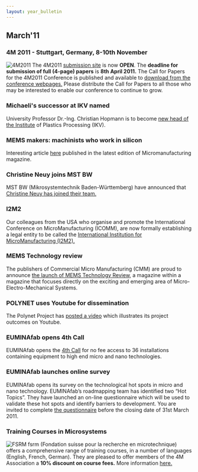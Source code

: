 ```yaml
---
layout: year_bulletin
---
```


## March'11

<!--break-->
### 4M 2011 - Stuttgart, Germany, 8-10th November


![4M2011](/4m-association/assets/images/4m-2011_web1.jpg)
The 4M2011 [submission site](/4m-association/conference/2011/Submission_Guidelines) is now **OPEN**. The **deadline for submission of full (4-page) papers** is **8th April 2011.** The Call for Papers for the 4M2011 Conference is published and available to [download from the conference webpages.](/4m-association/conference/2011/Call_for_Papers) Please distribute the Call for Papers to all those who may be interested to enable our conference to continue to grow.   
     
### Michaeli's successor at IKV named

University Professor Dr.-Ing. Christian Hopmann is to become [new head of the Institute](/4m-association/content/Michaelis-successor-IKV-named) of Plastics Processing (IKV).  
   
### MEMS makers: machinists who work in silicon

Interesting article [here](/4m-association/content/MEMS-makers-machinists-who-work-silicon) published in the latest edition of Micromanufacturing magazine.  

### Christine Neuy joins MST BW

MST BW (Mikrosystemtechnik Baden-Württemberg) have announced that [Christine Neuy has joined their team.](/4m-association/content/Christine-Neuy-joins-MST-BW)  
  
### I2M2

Our colleagues from the USA who organise and promote the International Conference on MicroManufacturing (ICOMM), are now formally establishing a legal entity to be called the [International Institution for MicroManufacturing (I2M2).](http://i2m2.northwestern.edu/index.php)  
   
### MEMS Technology review

The publishers of Commercial Micro Manufacturing (CMM) are proud to announce [the launch of MEMS Technology Review,](http://www.micromanu.com/x/guideArchiveArticle.html?id=1941) a magazine within a magazine that focuses directly on the exciting and emerging area of Micro- Electro-Mechanical Systems.     
  
### POLYNET uses Youtube for dissemination

The Polynet Project has [posted a video](/4m-association/content/POLYNET-uses-YouTube-platform-dissemination) which illustrates its project outcomes on Youtube.
  
### EUMINAfab opens 4th Call

EUMINAfab opens the [4th Call](/4m-association/content/EUMINAfab-opens-4th-Call) for no fee access to 36 installations containing equipment to high end micro and nano technologies.  
  
### EUMINAfab launches online survey

EUMINAfab opens its survey on the technological hot spots in micro and nano technology. 
EUMINAfab’s roadmapping team has identified two “Hot Topics”. They have launched an on-line questionnaire which will be used to validate these hot spots and identify barriers to development. You are invited to complete [the questionnaire](http://www.euminafab.eu/index.php/activities/roadmapping-questionnaire) before the closing date of 31st March 2011.
  
### Training Courses in Microsystems

![FSRM](/4m-association/assets/images/FSRM_LOGO_web.gif)
fsrm (Fondation suisse pour la recherche en microtechnique) offers a comprehensive range of training courses, in a number of languages (English, French, German). They are pleased to offer members of the 4M Association a <b>10% discount on course fees.</b> More information [here.](/4m-association/content/fsrm-training-courses)